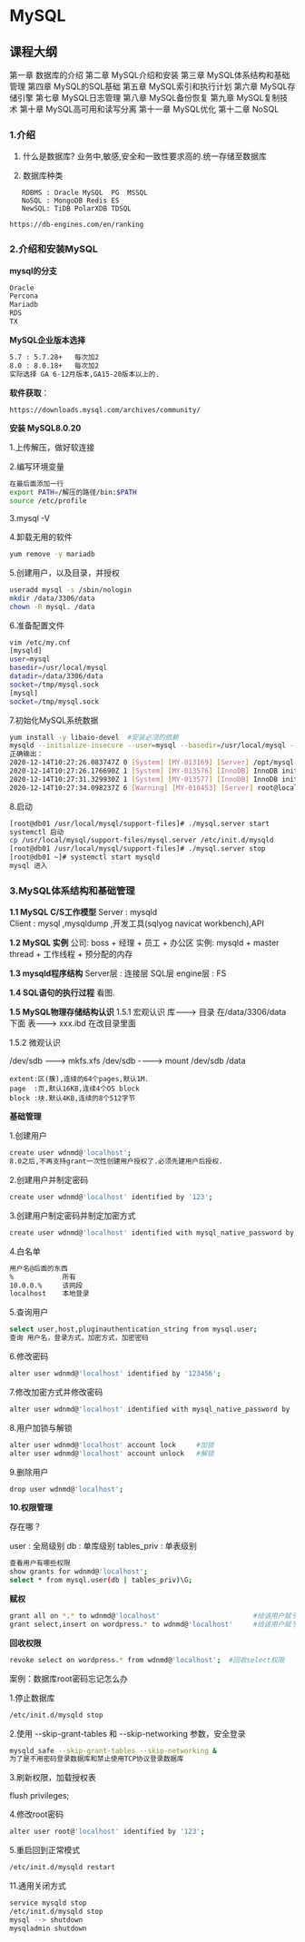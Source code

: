 # MySQL

## 课程大纲

第一章 数据库的介绍
第二章 MySQL介绍和安装
第三章 MySQL体系结构和基础管理
第四章 MySQL的SQL基础
第五章 MySQL索引和执行计划
第六章 MySQL存储引擎
第七章 MySQL日志管理
第八章 MySQL备份恢复
第九章 MySQL复制技术
第十章 MySQL高可用和读写分离
第十一章 MySQL优化
第十二章 NoSQL

### 1.介绍

1. 什么是数据库? 
业务中,敏感,安全和一致性要求高的.统一存储至数据库

2. 数据库种类

  ```
     RDBMS : Oracle MySQL  PG  MSSQL 
     NoSQL : MongoDB Redis ES
     NewSQL: TiDB PolarXDB TDSQL
  
  https://db-engines.com/en/ranking
  ```

  

### 2.介绍和安装MySQL

**mysql的分支**

```sh
Oracle
Percona 
Mariadb
RDS
TX
```

**MySQL企业版本选择**

```sh
5.7 : 5.7.28+   每次加2
8.0 : 8.0.18+   每次加2   
实际选择 GA 6-12月版本,GA15-20版本以上的.
```

**软件获取**：

```sh
https://downloads.mysql.com/archives/community/
```

**安装 MySQL8.0.20**

1.上传解压，做好软连接

2.编写环境变量

```sh
在最后面添加一行
export PATH=/解压的路径/bin:$PATH
source /etc/profile
```

3.mysql -V

4.卸载无用的软件

```sh
yum remove -y mariadb
```

5.创建用户，以及目录，并授权

```sh
useradd mysql -s /sbin/nologin
mkdir /data/3306/data
chown -R mysql. /data
```

6.准备配置文件

```sh
vim /etc/my.cnf
[mysqld]
user=mysql
basedir=/usr/local/mysql
datadir=/data/3306/data
socket=/tmp/mysql.sock
[mysql]
socket=/tmp/mysql.sock
```

7.初始化MySQL系统数据

```sh
yum install -y libaio-devel  #安装必须的依赖
mysqld --initialize-insecure --user=mysql --basedir=/usr/local/mysql --datadir=/data/3306/data   #初始化
正确输出：
2020-12-14T10:27:26.083747Z 0 [System] [MY-013169] [Server] /opt/mysql-8.0.20-linux-glibc2.12-x86_64/bin/mysqld (mysqld 8.0.20) initializing of server in progress as process 2205
2020-12-14T10:27:26.176690Z 1 [System] [MY-013576] [InnoDB] InnoDB initialization has started.
2020-12-14T10:27:31.329930Z 1 [System] [MY-013577] [InnoDB] InnoDB initialization has ended.
2020-12-14T10:27:34.098237Z 6 [Warning] [MY-010453] [Server] root@localhost is created with an empty password ! Please consider switching off the --initialize-insecure option.
```

8.启动

```sh
[root@db01 /usr/local/mysql/support-files]# ./mysql.server start
systemctl 启动
cp /usr/local/mysql/support-files/mysql.server /etc/init.d/mysqld
[root@db01 /usr/local/mysql/support-files]# ./mysql.server stop
[root@db01 ~]# systemctl start mysqld
mysql 进入
```



### 3.MySQL体系结构和基础管理

**1.1 MySQL C/S工作模型**
Server : mysqld  
Client : mysql ,mysqldump ,开发工具(sqlyog  navicat workbench),API

**1.2 MySQL 实例** 
公司: boss + 经理 + 员工 + 办公区
实例: mysqld + master thread + 工作线程 + 预分配的内存 

**1.3 mysqld程序结构**
Server层 : 连接层  SQL层 
engine层 : FS

**1.4 SQL语句的执行过程**
看图.

**1.5 MySQL物理存储结构认识**
1.5.1 宏观认识
库---> 目录          在/data/3306/data 下面
表---> xxx.ibd     在改目录里面

1.5.2 微观认识

/dev/sdb ---> mkfs.xfs /dev/sdb ----> mount /dev/sdb /data   

```
extent:区(簇),连续的64个pages,默认1M.
page  :页,默认16KB,连续4个OS block 
block :块.默认4KB,连续的8个512字节
```



**基础管理**

1.创建用户

```sh
create user wdnmd@'localhost';
8.0之后,不再支持grant一次性创建用户授权了.必须先建用户后授权.
```

2.创建用户并制定密码

```sh
create user wdnmd@'localhost' identified by '123';
```

3.创建用户制定密码并制定加密方式

```sh
create user wdnmd@'localhost' identified with mysql_native_password by '123';
```

4.白名单

```sh
用户名@后面的东西
%            所有
10.0.0.%     该网段
localhost    本地登录
```

5.查询用户

```sh
select user,host,pluginauthentication_string from mysql.user;
查询 用户名，登录方式，加密方式，加密密码
```

6.修改密码

```sh
alter user wdnmd@'localhost' identified by '123456';
```

7.修改加密方式并修改密码

```sh
alter user wdnmd@'localhost' identified with mysql_native_password by '123456';
```

8.用户加锁与解锁

```sh
alter user wdnmd@'localhost' account lock     #加锁
alter user wdnmd@'localhost' account unlock   #解锁
```

9.删除用户

```sh
drop user wdnmd@'localhost';
```

**10.权限管理**

存在哪？

user              : 全局级别
db                  : 单库级别
tables_priv   : 单表级别

```sh
查看用户有哪些权限
show grants for wdnmd@'localhost';
select * from mysql.user(db | tables_priv)\G;  
```

**赋权**

```sh
grant all on *.* to wdnmd@'localhost'                       #给该用户赋予所有表权限 。
grant select,insert on wordpress.* to wdnmd@'localhost'     #给该用户赋予查询和插入权限针对WordPress表
```

**回收权限**

```sh
revoke select on wordpress.* from wdnmd@'localhost';  #回收select权限
```



案例：数据库root密码忘记怎么办

1.停止数据库  

```sh
/etc/init.d/mysqld stop
```

2.使用 --skip-grant-tables  和 --skip-networking  参数，安全登录

```sh
mysqld_safe --skip-grant-tables --skip-networking &
为了是不用密码登录数据库和禁止使用TCP协议登录数据库
```

3.刷新权限，加载授权表

flush  privileges;

4.修改root密码

```sh
alter user root@'localhost' identified by '123';
```

5.重启回到正常模式

```sh
/etc/init.d/mysqld restart
```



11.通用关闭方式

```sh
service mysqld stop   
/etc/init.d/mysqld stop     
mysql --> shutdown 
mysqladmin shutdown 
```



